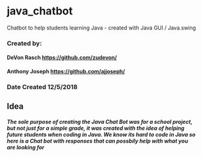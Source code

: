 # java_chatbot
Chatbot to help students learning Java - created with Java GUI / Java.swing

### Created by:
#### DeVon Rasch https://github.com/zudevon/
#### Anthony Joseph https://github.com/ajjoseph/

### Date Created 12/5/2018

## Idea
##### The sole purpose of creating the Java Chat Bot was for a school project, but not just for a simple grade, it was created with the idea of helping future students when coding in Java. We know its hard to code in Java so here is a Chat bot with responses that can possbily help with what you are looking for
